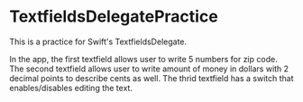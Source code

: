 # TextfieldsDelegatePractice

This is a practice for Swift's TextfieldsDelegate.

In the app, the first textfield allows user to write 5 numbers for zip code. The second textfield allows user to write amount of money in dollars with 2 decimal points to describe cents as well. The thrid textfield has a switch that enables/disables editing the text.
